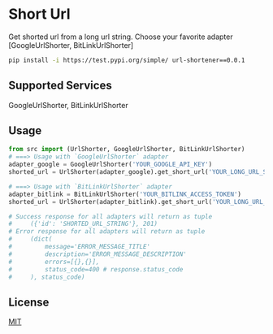 # Short Url
Get shorted url from a long url string. Choose your favorite adapter [GoogleUrlShorter, BitLinkUrlShorter]

```bash
pip install -i https://test.pypi.org/simple/ url-shortener==0.0.1
```

## Supported Services
GoogleUrlShorter, BitLinkUrlShorter 
## Usage

```python
from src import (UrlShorter, GoogleUrlShorter, BitLinkUrlShorter)
# ===> Usage with `GoogleUrlShorter` adapter
adapter_google = GoogleUrlShorter('YOUR_GOOGLE_API_KEY')
shorted_url = UrlShorter(adapter_google).get_short_url('YOUR_LONG_URL_STRING')

# ===> Usage with `BitLinkUrlShorter` adapter
adapter_bitlink = BitLinkUrlShorter('YOUR_BITLINK_ACCESS_TOKEN')
shorted_url = UrlShorter(adapter_bitlink).get_short_url('YOUR_LONG_URL_STRING')

# Success response for all adapters will return as tuple
#     ({'id': 'SHORTED_URL_STRING'}, 201)
# Error response for all adapters will return as tuple
#     (dict(
#         message='ERROR_MESSAGE_TITLE'
#         description='ERROR_MESSAGE_DESCRIPTION'
#         errors=[{},{}],
#         status_code=400 # response.status_code
#     ), status_code)
```

## License
[MIT](https://choosealicense.com/licenses/mit/)
